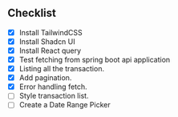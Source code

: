 ## Checklist

- [x] Install TailwindCSS
- [x] Install Shadcn UI
- [x] Install React query
- [x] Test fetching from spring boot api application
- [x] Listing all the transaction.
- [x] Add pagination.
- [x] Error handling fetch.
- [ ] Style transaction list.
- [ ] Create a Date Range Picker
